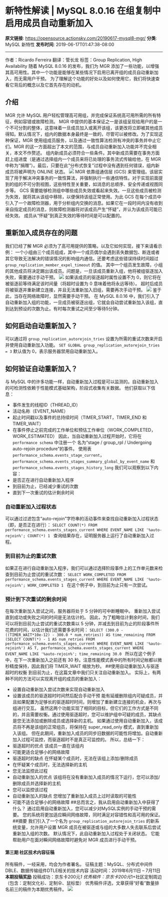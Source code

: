 # 新特性解读 | MySQL 8.0.16 在组复制中启用成员自动重新加入

**原文链接**: https://opensource.actionsky.com/20190617-mysql8-mgr/
**分类**: MySQL 新特性
**发布时间**: 2019-06-17T01:47:38-08:00

---

> 
作者：Ricardo Ferreira
翻译：管长龙
标签：Group Replication, High Availability
随着 MySQL 8.0.16 的发布，我们为 MGR 添加了一些功能，以增强其高可用性。其中一个功能是能够在某些情况下启用已离开组的成员自动重新加入，而无需用户干预。
为了理解这个功能的好处以及如何使用它，我们将快速查看它背后的概念以及它首先存在的动机。
## 介绍
MGR 允许 MySQL 用户轻松管理高可用组，并完成保证系统高可用所需的所有特征，例如容错或故障检测。
MGR 中提供的基本保证之一是该组呈现给用户的是一个不可分割的整体，这意味着一旦成员加入或离开该组，该更改将立即被其他成员得知。默认情况下，组内的数据本身最终是一致的，尽管可以被修改。为了实现这种保证，MGR 使用组成员服务，以及通过一致性算法检测有冲突的事务并中止它们。MGR 的这一方面超出了本文的范围，与成员自动重新加入功能并不完全相关，本文不作赘述。
组内新成员必须符合一些条件。其中新成员需要在事务方面赶上组进度（是通过选择组内一个成员来将已处理的事务流式传输给他，在 MGR 中称为“捐赠”）。最后，只要在此“分布式恢复”过程中没有遇到任何错误，组内新成员将被声明为 ONLINE 状态。
![](https://mysqlhighavailability.com/wp-content/uploads/2019/04/img1.png)
MGR 依靠组通信层 (GCS) 来管理组。该层实现了用于解决冲突事务的一致性算法，并强制执行一些通信特性。对于实现前面提到的组的不可分割视图，这些特性至关重要，如消息的总顺序、安全传递或视图同步等。
GCS 需要能够检测组中哪些成员失效或看起来失效。一旦这些成员被检测为失效，就将其从该组中移除，以便保持该组正常使用。为此 GCS 在每个成员中引入了一个故障检测器，用于分析组内交换的消息。如果它在一段时间内没有收到来自指定成员的消息，则故障检测器将对该成员产生“怀疑”，并认为该成员可能已经失效。 成员从“怀疑”到真正失效的等待时间是可以配置的。
## 重新加入成员存在的问题
我们已经了解 MGR 必须为了高可用提供的策略，以及它如何实现，接下来请看示例：
一个小组由三个成员组成，其中一个成员偶尔会遇到丢失数据包、断连或者其它导致无法解决的错误情况的影响组内通信。还要考虑这些错误持续时间超过 `group_replication_member_expel_timeout` 的值。
其中一个组员发生故障，小组的其他成员将决定踢出该成员。问题是，一旦该成员重新入组，他将被组驱逐加入失败，需要通过手动干预。
![](https://mysqlhighavailability.com/wp-content/uploads/2019/04/img2.png)
如果该成员的驱逐超时属性设置不为 0，则它将在被驱逐前等待满足该时间量（将超时设置为 0 意味着他将永远等待）。 超时后成员将被驱逐并重新建立连接，并且无法重新加入旧组，需要再次手动干预。
![](https://mysqlhighavailability.com/wp-content/uploads/2019/04/img3.png)
鉴于此，当存在网络故障时，显然需要手动干预。
在 MySQL 8.0.16 中，我们引入了自动重新加入组的功能，一旦成员被驱逐出组，它就会自动尝试重新加入该组，直到达到预设的次数为止。有时每次重试之间至少等待5分钟。
## 如何启动自动重新加入？
可以通过将 `group_replication_autorejoin_tries` 设置为所需的重试次数来开启并使用自动重新加入功能。
` SET GLOBAL group_replication_autorejoin_tries = 3
`
默认值为 0，表示服务器禁用自动重新加入。
## 如何验证自动重新加入？
与 MySQL 中的许多功能一样，自动重新加入过程是可以监测的。自动重新加入的可检测性依赖于性能模式基础架构，阶段式收集有关数据。
他们获取以下信息：
- 事件发生的线程ID（THREAD_ID）
- 活动名称（EVENT_NAME）
- 起止时间戳以及事件的总持续时间（TIMER_START，TIMER_END 和 TIMER_WAIT）
- 在事件停止之前完成的工作单位和预估工作单位（WORK_COMPLETED，WORK_ESTIMATED）
因此，当自动重新加入过程开始时，它将在 `performance schema` 中注册一个
名为“stage / group_rpl / Undergoing auto-rejoin
procedure”的事件。 使用表 `performance_schema.events_stage_current`，`performance_schema.events_stages_summary_global_by_event_name` 和 `performance_schema.events_stages_history_long` 我们可以观察到以下内容：
- 是否正在进行自动重新加入程序
- 到目前为止，已经减少重试的次数
- 直到下一次重试的估计剩余时间
### 自动重新加入过程状态
可以通过过滤包含“auto-rejoin”字符串的活动事件来查找自动重新加入过程状态（即，是否正在进行）：
`SELECT COUNT(*) FROM performance_schema.events_stages_current
WHERE EVENT_NAME LIKE '%auto-rejoin%';
COUNT(*)
1
`
查询结果存在，证明服务器上运行了自动重新加入过程。
### 到目前为止的重试次数
如果正在进行自动重新加入程序，我们可以通过选择阶段事件上的工作单元数来检查到目前为止尝试的重试次数：
`SELECT WORK_COMPLETED FROM performance_schema.events_stages_current WHERE
EVENT_NAME LIKE '%auto-rejoin%';
WORK_COMPLETED
1
`
在这个例子中，到目前为止只有一次尝试。
### 预计到下次重试的剩余时间
在每次重新加入尝试之间，服务器将处于 5 分钟的可中断睡眠中。 重新加入尝试直到成功或失败之间的时间是无法估计的。 因此，为了粗略估计剩余时间，我们可以将到目前为止尝试的重试次数乘以 5 分钟，并减去到目前为止的阶段事件所花费的时间，以估计我们还需要多长时间：
`SELECT (300.0 - ((TIMER_WAIT*10e-12) - 300.0 * num_retries)) AS time_remaining FROM
(SELECT COUNT(*) - 1 AS num_retries FROM
performance_schema.events_stages_current WHERE EVENT_NAME LIKE '%auto-rejoin%') AS T,
performance_schema.events_stages_current WHERE EVENT_NAME LIKE '%auto-rejoin%';
time_remaining
30.0
`
所以在这个例子中，在下一次重新加入之前还有 30 秒。注意性能模式表中的所有时间记帐都以微秒精度保持，因此我们将 TIMER_WAIT 缩放为秒。
##使用自动重新加入与驱逐超时的权衡
到目前为止，在这篇文章中我们只关注自动重新加入。 实际上，有两种不同的方法可以实现离开组的成员的重新加入：
- 设置自动重新加入尝试次数来实现自动重新加入
- 设置该成员的驱逐超时时间然后配合手动干预
能有延缓删除组内可疑成员，并且如果配置为足够长的驱逐超时时间，则增加了重新建立连接的机会，再次与组进行交互。
虽然这两个功能实现了相同的目标，但它们的工作方式是不同的，并且需要权衡。通过使用驱逐超时，您可以维护组中可疑的成员，其缺点是您无法添加或删除成员或选择新的主机。 如果通过使用自动重新加入，该成员将不再是该组的正常组员，将保持在 super_read_only 模式，直到重新加入该组。 但在此期间，重新加入成员的同步旧数据的可能性将增加。自动重新加入过程可监控，而驱逐超时不是真正可监控的。
所以，总结一下：
- 驱逐超时的优点
该成员一直在该组内
- 可能更适合足够小的网络故障
- 驱逐超时的缺点
在怀疑某个成员时，无法在该组上添加/删除成员
- 在怀疑某个成员时，无法选择新的主机
- 您无法监控此过程
- 自动重新加入的优点
该组将在没有重新加入成员的情况下运行，您可以添加/删除成员并选择新的主机
- 您可以监控该过程
- 自动重新加入的缺点
您增加了重新加入成员上过时读取的可能性
- 可能不适合足够小的网络故障
##总而言之，我从启用自动重新加入中获得了什么？
通过启用自动重新加入，您可以减少对MySQL实例的手动干预的需要。 您的系统将更加适应瞬间网络故障，同时满足对容错性和高可用的保证。
##摘要
我们引入了一个名为 `group_replication_autorejoin_tries` 的新系统变量，允许用户设置 MGR 成员在被驱逐或与组的大多数人失去联系后尝试重新加入组的次数。
默认情况下，此自动重新加入过程处于关闭状态。 它能帮助用户在面对瞬间网络故障时避免对 MGR 成员进行手动干预。
#### 第三期 社区技术内容征稿
所有稿件，一经采用，均会为作者署名。
征稿主题：MySQL、分布式中间件DBLE、数据传输组件DTLE相关的技术内容
活动时间：2019年6月11日 &#8211; 7月11日
**本期投稿奖励**
投稿成功：京东卡200元*1
优秀稿件：京东卡200元*1+社区定制周边（包含：定制文化衫、定制伞、鼠标垫）
优秀稿件评选，文章获得“好看”数量排名前三的稿件为本期优秀稿件。
![](https://opensource.actionsky.com/wp-content/uploads/2019/06/第三期-社区征稿-海报-1.png)